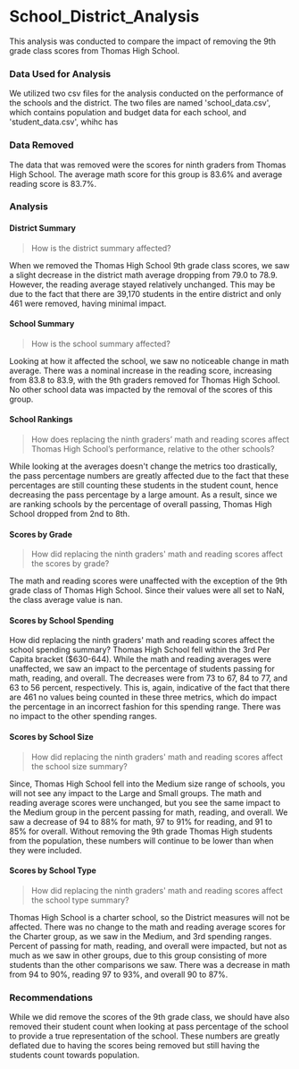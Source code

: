 # School_District_Analysis
This analysis was conducted to compare the impact of removing the 9th grade class scores from Thomas High School.

### Data Used for Analysis
We utilized two csv files for the analysis conducted on the performance of the schools and the district. The two files are named 'school_data.csv', which contains population and budget data for each school, and 'student_data.csv', whihc has

### Data Removed
The data that was removed were the scores for ninth graders from Thomas High School. The average math score for this group is 83.6% and average reading score is 83.7%.


### Analysis

#### District Summary

>How is the district summary affected?

When we removed the Thomas High School 9th grade class scores, we saw a slight decrease in the district math average dropping from 79.0 to 78.9. However, the reading average stayed relatively unchanged. This may be due to the fact that there are 39,170 students in the entire district and only 461 were removed, having minimal impact.

#### School Summary

>How is the school summary affected?

Looking at how it affected the school, we saw no noticeable change in math average. There was a nominal increase in the reading score, increasing from 83.8 to 83.9, with the 9th graders removed for Thomas High School. No other school data was impacted by the removal of the scores of this group.

#### School Rankings

>How does replacing the ninth graders’ math and reading scores affect Thomas High School’s performance, relative to the other schools?

While looking at the averages doesn't change the metrics too drastically, the pass percentage numbers are greatly affected due to the fact that these percentages are still counting these students in the student count, hence decreasing the pass percentage by a large amount. As a result, since we are ranking schools by the percentage of overall passing, Thomas High School dropped from 2nd to 8th.


#### Scores by Grade

>How did replacing the ninth graders' math and reading scores affect the scores by grade?

The math and reading scores were unaffected with the exception of the 9th grade class of Thomas High School. Since their values were all set to NaN, the class average value is nan.

#### Scores by School Spending
How did replacing the ninth graders' math and reading scores affect the school spending summary?
Thomas High School fell within the 3rd Per Capita bracket ($630-644). While the math and reading averages were unaffected, we saw an impact to the percentage of students passing for math, reading, and overall. The decreases were from 73 to 67, 84 to 77, and 63 to 56 percent, respectively. This is, again, indicative of the fact that there are 461 no values being counted in these three metrics, which do impact the percentage in an incorrect fashion for this spending range. There was no impact to the other spending ranges.

#### Scores by School Size

>How did replacing the ninth graders' math and reading scores affect the school size summary?

Since, Thomas High School fell into the Medium size range of schools, you will not see any impact to the Large and Small groups. The math and reading average scores were unchanged, but you see the same impact to the Medium group in the percent passing for math, reading, and overall. We saw a decrease of 94 to 88% for math, 97 to 91% for reading, and 91 to 85% for overall. Without removing the 9th grade Thomas High students from the population, these numbers will continue to be lower than when they were included.

#### Scores by School Type

>How did replacing the ninth graders' math and reading scores affect the school type summary?

Thomas High School is a charter school, so the District measures will not be affected. There was no change to the math and reading average scores for the Charter group, as we saw in the Medium, and 3rd spending ranges. Percent of passing for math, reading, and overall were impacted, but not as much as we saw in other groups, due to this group consisting of more students than the other comparisons we saw. There was a decrease in math from 94 to 90%, reading 97 to 93%, and overall 90 to 87%.


### Recommendations

While we did remove the scores of the 9th grade class, we should have also removed their student count when looking at pass percentage of the school to provide a true representation of the school. These numbers are greatly deflated due to having the scores being removed but still having the students count towards population.
